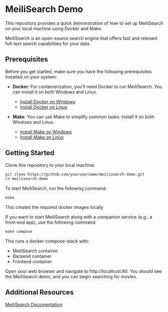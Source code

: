 # MeiliSearch Demo

This repository provides a quick demonstration of how to set up MeiliSearch on your local machine using Docker and Make. 

MeiliSearch is an open-source search engine that offers fast and relevant full-text search capabilities for your data.

## Prerequisites

Before you get started, make sure you have the following prerequisites installed on your system:

- **Docker**: For containerization, you'll need Docker to run MeiliSearch. You can install it on both Windows and Linux.

  - [Install Docker on Windows](https://docs.docker.com/desktop/install/windows-install/)
  - [Install Docker on Linux](https://docs.docker.com/desktop/install/linux-install/)

- **Make**: You can use Make to simplify common tasks. Install it on both Windows and Linux.

  - [Install Make on Windows](http://gnuwin32.sourceforge.net/packages/make.htm)
  - [Install Make on Linux](https://www.gnu.org/software/make/)

## Getting Started

Clone this repository to your local machine:
```bash
git clone https://github.com/yourusername/meilisearch-demo.git
cd meilisearch-demo
```


To start MeiliSearch, run the following command:

```bash
make
```

This creates the required docker images locally

If you want to start MeiliSearch along with a companion service (e.g., a front-end app), use the following command:

```bash
make compose
```

This runs a docker-compose-stack with:
- MeiliSearch container
- Backend container
- Frontend container

Open your web browser and navigate to http://localhost:80.
You should see the MeiliSearch demo, and you can begin searching for movies.

## Additional Resources
[MeiliSearch Documentation](https://www.meilisearch.com/docs)

